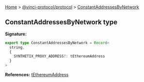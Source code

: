 [Home](./index.md) &gt; [@vinci-protocol/protocol](./protocol.md) &gt; [ConstantAddressesByNetwork](./protocol.constantaddressesbynetwork.md)

## ConstantAddressesByNetwork type

<b>Signature:</b>

```typescript
export type ConstantAddressesByNetwork = Record<
  string,
  {
    SYNTHETIX_PROXY_ADDRESS?: tEthereumAddress
  }
>
```

<b>References:</b> [tEthereumAddress](./protocol.tethereumaddress.md)
